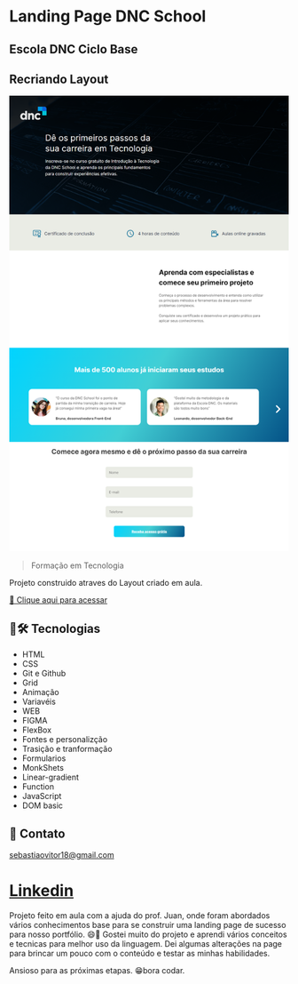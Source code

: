 # Landing Page DNC School

## Escola DNC Ciclo Base
## Recriando Layout

![preview](./images/preview.png)

> Formação em Tecnologia

Projeto construido atraves do Layout criado em aula.

 [🔗 Clique aqui para acessar]()

## 🧰🛠️ Tecnologias

- HTML
- CSS
- Git e Github
- Grid
- Animação
- Variavéis
- WEB
- FIGMA
- FlexBox
- Fontes e personalizção
- Trasição e tranformação
- Formularios
- MonkShets
- Linear-gradient
- Function
- JavaScript
- DOM basic

## 💛 Contato

sebastiaovitor18@gmail.com

[Linkedin](https://www.linkedin.com/in/sebastião-vitor-7a2870106/)
=======

Projeto feito em aula com a ajuda do prof. Juan, onde foram abordados vários conhecimentos base para se construir uma landing page de sucesso para nosso portfólio. 😄👾
Gostei muito do projeto e aprendi vários conceitos e tecnicas para melhor uso da linguagem.
Dei algumas alterações na page para brincar um pouco com o conteúdo e testar as minhas habilidades.

Ansioso para as próximas etapas.
😁bora codar.